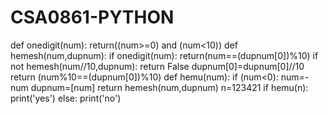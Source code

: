 # CSA0861-PYTHON
def onedigit(num):
      return((num>=0) and (num<10))
def hemesh(num,dupnum):
      if onedigit(num):
            return(num==(dupnum[0])%10)
      if not hemesh(num//10,dupnum):
            return False
      dupnum[0]=dupnum[0]//10
      return (num%10==(dupnum[0])%10)
def hemu(num):
      if (num<0):
            num=-num
      dupnum=[num]
      return hemesh(num,dupnum)
n=123421
if  hemu(n):
      print('yes')
else:
      print('no')
